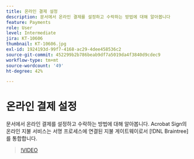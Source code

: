 ```yaml
---
title: 온라인 결제 설정
description: 문서에서 온라인 결제를 설정하고 수락하는 방법에 대해 알아봅니다
feature: Payments
role: User
level: Intermediate
jira: KT-10606
thumbnail: KT-10606.jpg
exl-id: 1924193d-99f7-4168-ac29-4dee458536c2
source-git-commit: 452299b2b786beab9df7a5019da4f3840d9cdec9
workflow-type: tm+mt
source-wordcount: '49'
ht-degree: 42%

---
```


# 온라인 결제 설정

문서에서 온라인 결제를 설정하고 수락하는 방법에 대해 알아봅니다.  Acrobat Sign의 온라인 지불 서비스는 서명 프로세스에 연결된 지불 게이트웨이로서 [!DNL Braintree]를 통합합니다. 

>[!VIDEO](https://video.tv.adobe.com/v/345753?quality=12&learn=on&hidetitle=true)
